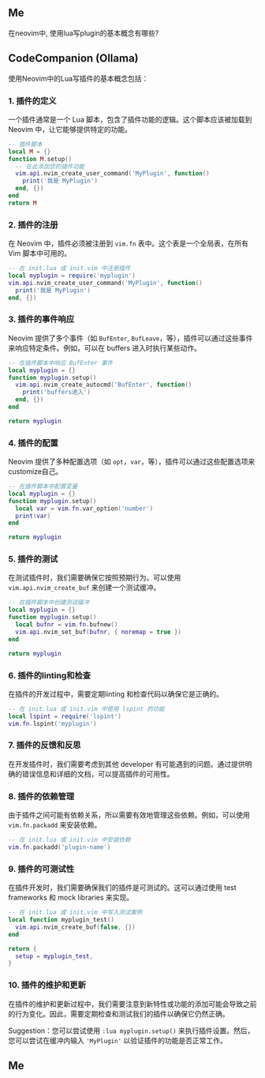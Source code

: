 ## Me

在neovim中, 使用lua写plugin的基本概念有哪些?

## CodeCompanion (Ollama)

使用Neovim中的Lua写插件的基本概念包括：

### 1. 插件的定义
一个插件通常是一个 Lua 脚本，包含了插件功能的逻辑。这个脚本应该被加载到 Neovim 中，让它能够提供特定的功能。

```lua
-- 插件脚本
local M = {}
function M.setup()
  -- 在此添加您的插件功能
  vim.api.nvim_create_user_command('MyPlugin', function()
    print('我是 MyPlugin')
  end, {})
end
return M
```

### 2. 插件的注册
在 Neovim 中，插件必须被注册到 `vim.fn` 表中。这个表是一个全局表，在所有 Vim 脚本中可用的。

```lua
-- 在 init.lua 或 init.vim 中注册插件
local myplugin = require('myplugin')
vim.api.nvim_create_user_command('MyPlugin', function()
  print('我是 MyPlugin')
end, {})
```

### 3. 插件的事件响应
Neovim 提供了多个事件（如 `BufEnter`, `BufLeave`，等），插件可以通过这些事件来响应特定条件。例如，可以在 buffers 进入时执行某些动作。

```lua
-- 在插件脚本中响应 BufEnter 事件
local myplugin = {}
function myplugin.setup()
  vim.api.nvim_create_autocmd('BufEnter', function()
    print('buffers进入')
  end, {})
end

return myplugin
```

### 4. 插件的配置
Neovim 提供了多种配置选项（如 `opt`，`var`，等），插件可以通过这些配置选项来customize自己。

```lua
-- 在插件脚本中配置变量
local myplugin = {}
function myplugin.setup()
  local var = vim.fn.var_option('number')
  print(var)
end

return myplugin
```

### 5. 插件的测试
在测试插件时，我们需要确保它按照预期行为。可以使用 `vim.api.nvim_create_buf` 来创建一个测试缓冲。

```lua
-- 在插件脚本中创建测试缓冲
local myplugin = {}
function myplugin.setup()
  local bufnr = vim.fn.bufnew()
  vim.api.nvim_set_buf(bufnr, { noremap = true })
end

return myplugin
```

### 6. 插件的linting和检查
在插件的开发过程中，需要定期linting 和检查代码以确保它是正确的。

```lua
-- 在 init.lua 或 init.vim 中使用 lspint 的功能
local lspint = require('lspint')
vim.fn.lspint('myplugin')
```

### 7. 插件的反馈和反思
在开发插件时，我们需要考虑到其他 developer 有可能遇到的问题。通过提供明确的错误信息和详细的文档，可以提高插件的可用性。

### 8. 插件的依赖管理
由于插件之间可能有依赖关系，所以需要有效地管理这些依赖。例如，可以使用 `vim.fn.packadd` 来安装依赖。

```lua
-- 在 init.lua 或 init.vim 中安装依赖
vim.fn.packadd('plugin-name')
```

### 9. 插件的可测试性
在插件开发时，我们需要确保我们的插件是可测试的。这可以通过使用 test frameworks 和 mock libraries 来实现。

```lua
-- 在 init.lua 或 init.vim 中写入测试案例
local function myplugin_test()
  vim.api.nvim_create_buf(false, {})
end

return {
  setup = myplugin_test,
}
```

### 10. 插件的维护和更新
在插件的维护和更新过程中，我们需要注意到新特性或功能的添加可能会导致之前的行为变化。因此，需要定期检查和测试我们的插件以确保它仍然正确。

Suggestion：您可以尝试使用 `:lua myplugin.setup()` 来执行插件设置。然后，您可以尝试在缓冲内输入 `'MyPlugin'` 以验证插件的功能是否正常工作。

## Me


